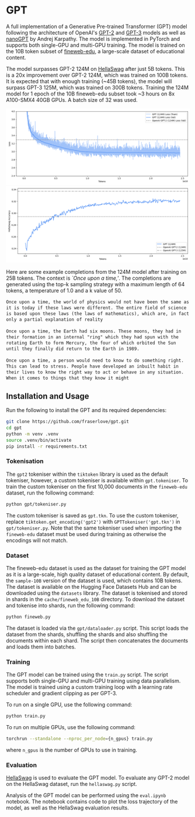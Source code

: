 # GPT
A full implementation of a Generative Pre-trained Transformer (GPT) model following the architecture of OpenAI's [GPT-2](https://cdn.openai.com/better-language-models/language_models_are_unsupervised_multitask_learners.pdf) and [GPT-3](https://arxiv.org/abs/2005.14165) models as well as [nanoGPT](https://github.com/karpathy/nanoGPT) by Andrej Karpathy. The model is implemented in PyTorch and supports both single-GPU and multi-GPU training. The model is trained on the 10B token subset of [fineweb-edu](https://arxiv.org/pdf/2406.17557), a large-scale dataset of educational content.

The model surpasses GPT-2 124M on [HellaSwag](https://arxiv.org/pdf/1905.07830) after just 5B tokens. This is a 20x improvement over GPT-2 124M, which was trained on 100B tokens. It is expected that with enough training (~45B tokens), the model will surpass GPT-3 125M, which was trained on 300B tokens. Training the 124M model for 1 epoch of the 10B fineweb-edu subset took ~3 hours on 8x A100-SMX4 40GB GPUs. A batch size of 32 was used.

![Alt text](assets/124M_25B_loss.png)
![Alt text](assets/124M_25B_hs.png)

Here are some example completions from the 124M model after training on 25B tokens. The context is *`Once upon a time,'*. The completions are generated using the top-k sampling strategy with a maximum length of 64 tokens, a temperature of 1.0 and a k value of 50.

```
Once upon a time, the world of physics would not have been the same as it is today if these laws were different. The entire field of science is based upon these laws (the laws of mathematics), which are, in fact only a partial explanation of reality

Once upon a time, the Earth had six moons. These moons, they had in their formation in an internal "ring" which they had spun with the rotating Earth to form Mercury, the four of which orbited the Sun until they finally did return to the Earth in 1989.

Once upon a time, a person would need to know to do something right. This can lead to stress. People have developed an inbuilt habit in their lives to know the right way to act or behave in any situation. When it comes to things that they know it might 
```

## Installation and Usage
Run the following to install the GPT and its required dependencies:
```bash
git clone https://github.com/fraserlove/gpt.git
cd gpt
python -m venv .venv
source .venv/bin/activate
pip install -r requirements.txt
```

### Tokenisation
The `gpt2` tokeniser within the `tiktoken` library is used as the default tokeniser, however, a custom tokeniser is available within `gpt.tokeniser`. To train the custom tokeniser on the first 10,000 documents in the `fineweb-edu` dataset, run the following command:
```bash
python gpt/tokeniser.py
```
The custom tokeniser is saved as `gpt.tkn`. To use the custom tokeniser, replace `tiktoken.get_encoding('gpt2')` with `GPTTokeniser('gpt.tkn')` in `gpt/tokeniser.py`.
Note that the same tokeniser used when importing the `fineweb-edu` dataset must be used during training as otherwise the encodings will not match.

### Dataset
The fineweb-edu dataset is used as the dataset for training the GPT model as it is a large-scale, high quality dataset of educational content. By default, the `sample-10B` version of the dataset is used, which contains 10B tokens. The dataset is available on the Hugging Face Datasets Hub and can be downloaded using the `datasets` library. The dataset is tokenised and stored in shards in the `cache/fineweb_edu_10B` directory. To download the dataset and tokenise into shards, run the following command:
```bash
python fineweb.py
```
The dataset is loaded via the `gpt/dataloader.py` script. This script loads the dataset from the shards, shuffling the shards and also shuffling the documents within each shard. The script then concatenates the documents and loads them into batches.

### Training
The GPT model can be trained using the `train.py` script. The script supports both single-GPU and multi-GPU training using data parallelism. The model is trained using a custom training loop with a learning rate scheduler and gradient clipping as per GPT-3.

To run on a single GPU, use the following command:
```bash
python train.py
```

To run on multiple GPUs, use the following command:
```bash
torchrun --standalone --nproc_per_node={n_gpus} train.py
```
where `n_gpus` is the number of GPUs to use in training.

### Evaluation
[HellaSwag](https://arxiv.org/pdf/1905.07830) is used to evaluate the GPT model. To evaluate any GPT-2 model on the HellaSwag dataset, run the `hellaswag.py` script.

Analysis of the GPT model can be performed using the `eval.ipynb` notebook. The notebook contains code to plot the loss trajectory of the model, as well as the HellaSwag evaluation results.
